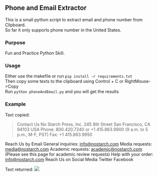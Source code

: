 ## Phone and Email Extractor

This is a small python script to extract email and phone number from Clipboard.  
So far it only supports phone number in the United States.

### Purpose

Fun and Practice Python Skill.  

### Usage 

Either use the makefile or run ```pip install -r requirements.txt```   
Then copy some texts to the clipboard using Control + C or RightMouse->Copy  
Run ```python phoneAndEmail.py``` and you will get the results

### Example

Text copied: 
> Contact Us
No Starch Press, Inc.
245 8th Street
San Francisco, CA 94103 USA
Phone: 800.420.7240 or +1 415.863.9900 (9 a.m. to 5 p.m., M-F, PST)
Fax: +1 415.863.9950

Reach Us by Email
General inquiries: info@nostarch.com
Media requests: media@nostarch.com
Academic requests: academic@nostarch.com (Please see this page for academic review requests)
Help with your order: info@nostarch.com
Reach Us on Social Media
Twitter
Facebook

Text returned: 
![](http://i.imgur.com/Oq8hCBK.png)
